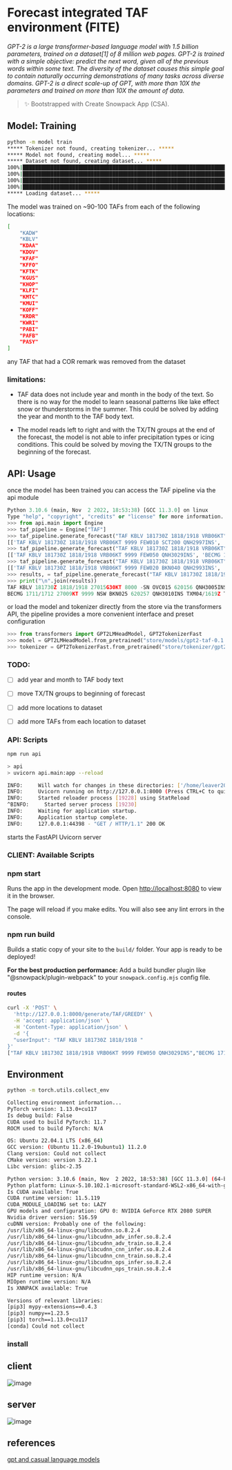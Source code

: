 # Forecast integrated TAF environment (FITE)



*GPT-2 is a large transformer-based language model with 1.5 billion parameters, trained on a dataset[1] of 8 million web pages. GPT-2 is trained with a simple objective: predict the next word, given all of the previous words within some text. The diversity of the dataset causes this simple goal to contain naturally occurring demonstrations of many tasks across diverse domains. GPT-2 is a direct scale-up of GPT, with more than 10X the parameters and trained on more than 10X the amount of data.*
> ✨ Bootstrapped with Create Snowpack App (CSA).

## Model: Training
``` bash
python -m model train
***** Tokenizer not found, creating tokenizer... *****
***** Model not found, creating model... *****
***** Dataset not found, creating dataset... *****
100%|██████████████████████████████████████████████████████████████████████████████████████████████████████████████████████████████████████████████████████████████████████████████████| 2433/2433 [00:05<00:00, 417.94ba/s]
100%|████████████████████████████████████████████████████████████████████████████████████████████████████████████████████████████████████████████████████████████████████████████████████| 609/609 [00:01<00:00, 450.50ba/s]
100%|██████████████████████████████████████████████████████████████████████████████████████████████████████████████████████████████████████████████████████████████████████████████████| 2433/2433 [00:07<00:00, 340.06ba/s]
100%|████████████████████████████████████████████████████████████████████████████████████████████████████████████████████████████████████████████████████████████████████████████████████| 609/609 [00:01<00:00, 350.89ba/s]
***** Loading dataset... *****
```
The model was trained on ~90-100 TAFs from each of the following locations:

``` bash
[
    "KADW" 
    "KBLV"
    "KDAA"
    "KDOV"
    "KFAF"
    "KFFO"
    "KFTK"
    "KGUS"
    "KHOP"
    "KLFI"
    "KMTC"
    "KMUI"
    "KOFF"
    "KRDR"
    "KWRI"
    "PABI"
    "PAFB"
    "PASY"
]
```

any TAF that had a COR remark was removed from the dataset
### limitations:

- TAF data does not include year and month in the body of the text.  So there is no way for the model to learn seasonal patterns like lake effect snow or thunderstorms in the summer.  This could be solved by adding the year and month to the TAF body text.

- The model reads left to right and with the TX/TN groups at the end of the forecast, the model is not able to infer precipitation types or icing conditions.  This could be solved by moving the TX/TN groups to the beginning of the forecast.

## API: Usage
once the model has been trained you can access the TAF pipeline via the api module
```  python
Python 3.10.6 (main, Nov  2 2022, 18:53:38) [GCC 11.3.0] on linux
Type "help", "copyright", "credits" or "license" for more information.
>>> from api.main import Engine
>>> taf_pipeline = Engine["TAF"]
>>> taf_pipeline.generate_forecast("TAF KBLV 181730Z 1818/1918 VRB06KT") # chooses a random preset hyper-parameter strategy
[['TAF KBLV 181730Z 1818/1918 VRB06KT 9999 FEW010 SCT200 QNH2997INS', 'BECMG 1800/1801 VRB06KT 9999 SCT020 OVC200 QNH2999INS', 'BECMG 1811/1812 VRB06KT 9999 SCT030 BKN200 QNH3001INS', 'BECMG 1814/1815 26015KT 9999 SCT030 BKN200 QNH3005INS TX11/1719Z TN00/1810Z']]
>>> taf_pipeline.generate_forecast("TAF KBLV 181730Z 1818/1918 VRB06KT", "GREEDY")
[['TAF KBLV 181730Z 1818/1918 VRB06KT 9999 FEW050 QNH3029INS', 'BECMG 1714/1715 26010G15KT 9999 FEW060 QNH3028INS TX02/1620Z TNM03/1712Z']]
>>> taf_pipeline.generate_forecast("TAF KBLV 181730Z 1818/1918 VRB06KT", "TOP_K5")
[['TAF KBLV 181730Z 1818/1918 VRB06KT 9999 FEW020 BKN040 QNH2993INS', 'BECMG 1702/1703 27012KT 9999 FEW030 BKN250 QNH3010INS', 'BECMG 1710/1711 VRB06KT 9999 SCT250 QNH3020INS TX05/1620Z TN00/1712Z']]
>>> results, = taf_pipeline.generate_forecast("TAF KBLV 181730Z 1818/1918 27015G30KT 8000", "TOP_K5")
>>> print("\n".join(results))
TAF KBLV 181730Z 1818/1918 27015G30KT 8000 -SN OVC015 620156 QNH3005INS
BECMG 1711/1712 27009KT 9999 NSW BKN025 620257 QNH3010INS TXM04/1619Z TNM13/1710Z
```

or load the model and tokenizer directly from the store via the transformers API, the pipeline provides a more convenient interface and preset configuration


``` python
>>> from transformers import GPT2LMHeadModel, GPT2TokenizerFast
>>> model = GPT2LMHeadModel.from_pretrained("store/models/gpt2-taf-0.1.0")
>>> tokenizer = GPT2TokenizerFast.from_pretrained("store/tokenizer/gpt2-taf-0.1.0")
```


### TODO:

- [ ] add year and month to TAF body text
- [ ] move TX/TN groups to beginning of forecast
- [ ] add more locations to dataset
- [ ] add more TAFs from each location to dataset


### API: Scripts
``` bash
npm run api

> api
> uvicorn api.main:app --reload

INFO:     Will watch for changes in these directories: ['/home/leaver2000/fite-gpt2']
INFO:     Uvicorn running on http://127.0.0.1:8000 (Press CTRL+C to quit)
INFO:     Started reloader process [19228] using StatReload
^BINFO:     Started server process [19230]
INFO:     Waiting for application startup.
INFO:     Application startup complete.
INFO:     127.0.0.1:44398 - "GET / HTTP/1.1" 200 OK
```

starts the FastAPI Uvicorn server

### CLIENT: Available Scripts

### npm start

Runs the app in the development mode.
Open <http://localhost:8080> to view it in the browser.

The page will reload if you make edits.
You will also see any lint errors in the console.

### npm run build

Builds a static copy of your site to the `build/` folder.
Your app is ready to be deployed!

**For the best production performance:** Add a build bundler plugin like "@snowpack/plugin-webpack" to your `snowpack.config.mjs` config file.



#### routes
<!-- POST ROUTE -->
``` bash
curl -X 'POST' \
  'http://127.0.0.1:8000/generate/TAF/GREEDY' \
  -H 'accept: application/json' \
  -H 'Content-Type: application/json' \
  -d '{
  "userInput": "TAF KBLV 181730Z 1818/1918 "
}'
["TAF KBLV 181730Z 1818/1918 VRB06KT 9999 FEW050 QNH3029INS","BECMG 1714/1715 26010G15KT 9999 FEW060 QNH3028INS TX02/1620Z TNM03/1712Z"]
```


## Environment

``` bash
python -m torch.utils.collect_env

Collecting environment information...
PyTorch version: 1.13.0+cu117
Is debug build: False
CUDA used to build PyTorch: 11.7
ROCM used to build PyTorch: N/A

OS: Ubuntu 22.04.1 LTS (x86_64)
GCC version: (Ubuntu 11.2.0-19ubuntu1) 11.2.0
Clang version: Could not collect
CMake version: version 3.22.1
Libc version: glibc-2.35

Python version: 3.10.6 (main, Nov  2 2022, 18:53:38) [GCC 11.3.0] (64-bit runtime)
Python platform: Linux-5.10.102.1-microsoft-standard-WSL2-x86_64-with-glibc2.35
Is CUDA available: True
CUDA runtime version: 11.5.119
CUDA_MODULE_LOADING set to: LAZY
GPU models and configuration: GPU 0: NVIDIA GeForce RTX 2080 SUPER
Nvidia driver version: 516.59
cuDNN version: Probably one of the following:
/usr/lib/x86_64-linux-gnu/libcudnn.so.8.2.4
/usr/lib/x86_64-linux-gnu/libcudnn_adv_infer.so.8.2.4
/usr/lib/x86_64-linux-gnu/libcudnn_adv_train.so.8.2.4
/usr/lib/x86_64-linux-gnu/libcudnn_cnn_infer.so.8.2.4
/usr/lib/x86_64-linux-gnu/libcudnn_cnn_train.so.8.2.4
/usr/lib/x86_64-linux-gnu/libcudnn_ops_infer.so.8.2.4
/usr/lib/x86_64-linux-gnu/libcudnn_ops_train.so.8.2.4
HIP runtime version: N/A
MIOpen runtime version: N/A
Is XNNPACK available: True

Versions of relevant libraries:
[pip3] mypy-extensions==0.4.3
[pip3] numpy==1.23.5
[pip3] torch==1.13.0+cu117
[conda] Could not collect
```
### install



## client

![image](https://user-images.githubusercontent.com/76945789/203187237-31a110a3-c340-4995-a24a-8be634f8c587.png)

## server
![image](https://user-images.githubusercontent.com/76945789/203183599-ba4adad0-d87b-407a-94ac-d9acb2c19d08.png)


## references
[gpt and casual language models](https://huggingface.co/transformers/v2.0.0/examples.html#gpt-2-gpt-and-causal-language-modeling)